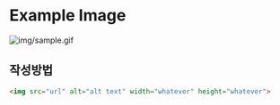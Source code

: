 # Example Image

![img/sample.gif](/img/sample.gif)

## 작성방법

```markdown
<img src="url" alt="alt text" width="whatever" height="whatever">
```